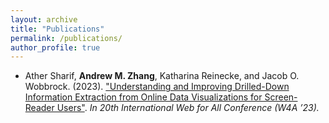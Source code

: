 ```yaml
---
layout: archive
title: "Publications"
permalink: /publications/
author_profile: true
---
```


<!-- {% if author.googlescholar %}
  You can also find my articles on <u><a href="{{author.googlescholar}}">my Google Scholar profile</a>.</u>
{% endif %}

{% include base_path %}

{% for post in site.publications reversed %}
  {% include archive-single.html %}
{% endfor %} -->
<!-- * **Cheng, I.**, Achilleos, N., Masters, A., Lewis, G., Kane, M., & Guio, P. (2021). "Electron bulk heating at Saturn's magnetopause." <i>Journal of Geophysical Research: Space Physics, 126. </i> Full text available at <a href="https://doi.org/10.1029/2020JA028800" target="_blank" rel="noopener"> Journal of Geophysical Research </a>. -->


* Ather Sharif, **Andrew M. Zhang**, Katharina Reinecke, and Jacob O. Wobbrock. (2023). <a href="https://doi.org/10.1145/3587281" target="_blank" rel="noopener">"Understanding and Improving Drilled-Down Information Extraction from Online Data Visualizations for Screen-Reader Users"</a>. <i>In 20th International Web for All Conference (W4A ’23). <i> 
